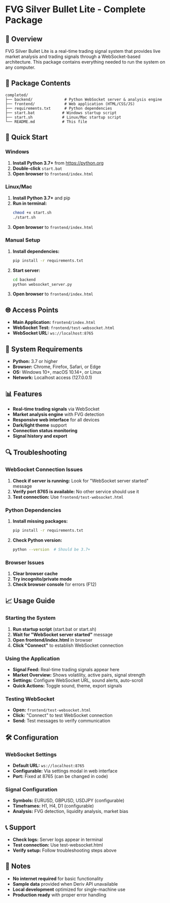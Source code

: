 # FVG Silver Bullet Lite - Complete Package

## 🎯 Overview
FVG Silver Bullet Lite is a real-time trading signal system that provides live market analysis and trading signals through a WebSocket-based architecture. This package contains everything needed to run the system on any computer.

## 📁 Package Contents
```
completed/
├── backend/              # Python WebSocket server & analysis engine
├── frontend/             # Web application (HTML/CSS/JS)
├── requirements.txt      # Python dependencies
├── start.bat            # Windows startup script
├── start.sh             # Linux/Mac startup script
└── README.md            # This file
```

## 🚀 Quick Start

### **Windows**
1. **Install Python 3.7+** from https://python.org
2. **Double-click** `start.bat`
3. **Open browser** to `frontend/index.html`

### **Linux/Mac**
1. **Install Python 3.7+** and pip
2. **Run in terminal:**
   ```bash
   chmod +x start.sh
   ./start.sh
   ```
3. **Open browser** to `frontend/index.html`

### **Manual Setup**
1. **Install dependencies:**
   ```bash
   pip install -r requirements.txt
   ```
2. **Start server:**
   ```bash
   cd backend
   python websocket_server.py
   ```
3. **Open browser** to `frontend/index.html`

## 🌐 Access Points
- **Main Application:** `frontend/index.html`
- **WebSocket Test:** `frontend/test-websocket.html`
- **WebSocket URL:** `ws://localhost:8765`

## 🔧 System Requirements
- **Python:** 3.7 or higher
- **Browser:** Chrome, Firefox, Safari, or Edge
- **OS:** Windows 10+, macOS 10.14+, or Linux
- **Network:** Localhost access (127.0.0.1)

## 📊 Features
- **Real-time trading signals** via WebSocket
- **Market analysis engine** with FVG detection
- **Responsive web interface** for all devices
- **Dark/light theme** support
- **Connection status monitoring**
- **Signal history and export**

## 🔍 Troubleshooting

### **WebSocket Connection Issues**
1. **Check if server is running:** Look for "WebSocket server started" message
2. **Verify port 8765 is available:** No other service should use it
3. **Test connection:** Use `frontend/test-websocket.html`

### **Python Dependencies**
1. **Install missing packages:**
   ```bash
   pip install -r requirements.txt
   ```
2. **Check Python version:**
   ```bash
   python --version  # Should be 3.7+
   ```

### **Browser Issues**
1. **Clear browser cache**
2. **Try incognito/private mode**
3. **Check browser console** for errors (F12)

## 📈 Usage Guide

### **Starting the System**
1. **Run startup script** (start.bat or start.sh)
2. **Wait for "WebSocket server started"** message
3. **Open frontend/index.html** in browser
4. **Click "Connect"** to establish WebSocket connection

### **Using the Application**
- **Signal Feed:** Real-time trading signals appear here
- **Market Overview:** Shows volatility, active pairs, signal strength
- **Settings:** Configure WebSocket URL, sound alerts, auto-scroll
- **Quick Actions:** Toggle sound, theme, export signals

### **Testing WebSocket**
- **Open:** `frontend/test-websocket.html`
- **Click:** "Connect" to test WebSocket connection
- **Send:** Test messages to verify communication

## 🛠️ Configuration

### **WebSocket Settings**
- **Default URL:** `ws://localhost:8765`
- **Configurable:** Via settings modal in web interface
- **Port:** Fixed at 8765 (can be changed in code)

### **Signal Configuration**
- **Symbols:** EURUSD, GBPUSD, USDJPY (configurable)
- **Timeframes:** H1, H4, D1 (configurable)
- **Analysis:** FVG detection, liquidity analysis, market bias

## 📞 Support
- **Check logs:** Server logs appear in terminal
- **Test connection:** Use test-websocket.html
- **Verify setup:** Follow troubleshooting steps above

## 📝 Notes
- **No internet required** for basic functionality
- **Sample data** provided when Deriv API unavailable
- **Local development** optimized for single-machine use
- **Production ready** with proper error handling
